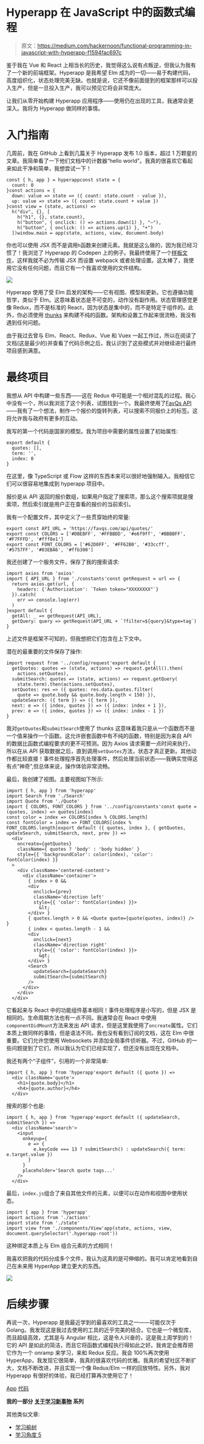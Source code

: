 # Hyperapp 在 JavaScript 中的函数式编程

> 原文：<https://medium.com/hackernoon/functional-programming-in-javascript-with-hyperapp-f1594fac697c>

鉴于我在 Vue 和 React 上相当长的历史，我觉得这么说有点叛逆，但我认为我有了一个新的前端框架。Hyperapp 是我希望 Elm 成为的一切——易于构建代码，高度组织化，状态处理完美无缺。也就是说，它还不像前面提到的框架那样可以投入生产，但是一旦投入生产，我可以预见它将会非常庞大。

让我们从零开始构建 Hyperapp 应用程序——使用仍在出现的工具，我通常会更深入。我将为 Hyperapp 做同样的事情。

# 入门指南

几周前，我在 GitHub 上看到几篇关于 Hyperapp 发布 1.0 版本，超过 1 万颗星的文章。我简单看了一下他们文档中的计数器“hello world”。我真的很喜欢它看起来如此干净和简单，我想尝试一下！

```
const { h, app } = hyperappconst state = {
  count: 0
}const actions = {
  down: value => state => ({ count: state.count - value }),
  up: value => state => ({ count: state.count + value })
}const view = (state, actions) =>
  h("div", {}, [
    h("h1", {}, state.count),
    h("button", { onclick: () => actions.down(1) }, "–"),
    h("button", { onclick: () => actions.up(1) }, "+")
  ])window.main = app(state, actions, view, document.body)
```

你也可以使用 JSX 而不是调用`h`函数来创建元素。我就是这么做的，因为我已经习惯了！我浏览了 Hyperapp 的 Codepen 上的例子。我最终使用了一个[样板文件](https://github.com/selfup/hyperapp-one)，这样我就不必为传输 JSX 而设置 webpack 或者处理设置。这太棒了，我使用它没有任何问题，而且它有一个我喜欢使用的文件结构。

![](img/03a94960ded47d401d1fde3581c4595f.png)

Hyperapp 使用了受 Elm 启发的架构——它有视图、模型和更新。它也遵循功能哲学，类似于 Elm。这意味着状态是不可变的，动作没有副作用。状态管理感觉更像 Redux，而不是标准的 React，因为状态是集中的，而不是特定于组件的。此外，你必须使用 [thunks](https://en.wikipedia.org/wiki/Thunk) 来构建不纯的函数。架构和设置工作起来很流畅，我没有遇到任何问题。

由于我过去曾与 Elm、React、Redux、Vue 和 Vuex 一起工作过，所以在阅读了文档(这是最少的)并查看了代码示例之后，我认识到了这些模式并对继续进行最终项目感到满意。

# 最终项目

我想从 API 中构建一些东西——这在 Redux 中可能是一个相对混乱的过程。我心中没有一个，所以我浏览了这个列表，试图找到一个。我最终使用了[FavQs API](https://favqs.com/api)——我有了一个想法，制作一个报价的旋转列表，可以搜索不同报价上的标签。这将允许我与政府有更多的互动。

我写的第一个代码是国家的模型。我为项目中需要的属性设置了初始属性:

```
export default {
  quotes: [],
  term: '',
  index: 0
}
```

在这里，像 TypeScript 或 Flow 这样的东西本来可以很好地强制输入。我相信它们可以很容易地集成到 hyperapp 项目中。

报价是从 API 返回的报价数组，如果用户指定了搜索项，那么这个搜索项就是搜索项，然后索引就是用户正在查看的报价的当前索引。

我有一个配置文件，其中定义了一些贯穿始终的常量:

```
export const API_URL = 'https://favqs.com/api/quotes/'
export const COLORS = ['#DBEBFF', '#FFBBDD', '#e6f9ff', '#BBBBFF', '#F7FFFD', '#fff8e1']
export const FONT_COLORS = ['#62D0FF', '#FF62B0', '#33ccff', '#5757FF', '#03EBA6', '#ffb300']
```

我还创建了一个服务文件，保存了我的搜索请求:

```
import axios from 'axios'
import { API_URL } from './constants'const getRequest = url => {
  return axios.get(url, {
    headers: {'Authorization': `Token token="XXXXXXXX"`}
  }).catch(
    err => console.log(err)
  )
}export default {
  getAll: _ => getRequest(API_URL),
  getQuery: query => getRequest(API_URL + `?filter=${query}&type=tag`)
}
```

上述文件是框架不可知的，但我想把它们包含在上下文中。

潜在的最重要的文件保存了操作:

```
import request from '../config/request'export default {
  getQuotes: quotes => (state, actions) => request.getAll().then(
    actions.setQuotes),
  submitSearch: quotes => (state, actions) => request.getQuery(
    state.term).then(actions.setQuotes),
  setQuotes: res => ({ quotes: res.data.quotes.filter(
    quote => quote.body && quote.body.length < 150) }),
  updateSearch: ({ term }) => ({ term }),
  next: e => ({ index, quotes }) => ({ index: index + 1 }),
  prev: e => ({ index, quotes }) => ({ index: index - 1 })
}
```

我对`getQuotes`和`submitSearch`使用了 thunks 这意味着我只是从一个函数而不是一个值来操作一个函数。这允许嵌套函数中有不纯的函数，特别是因为来自 API 的数据比函数式编程要求的更不可预测。因为 Axios 请求需要一点时间来执行，所以在从 API 获取数据之后，直到调用`setQuotes`方法，状态才真正更新。其他动作都比较直接！事件处理程序首先处理事件，然后处理当前状态——我确实觉得这有点“神奇”,但总体来说，操作体验非常流畅。

最后，我创建了视图。主要视图如下所示:

```
import { h, app } from 'hyperapp'
import Search from './Search'
import Quote from './Quote'
import { COLORS, FONT_COLORS } from '../config/constants'const quote = (quotes, index) => quotes[index]
const color = index => COLORS[index % COLORS.length]
const fontColor = index => FONT_COLORS[index % FONT_COLORS.length]export default ({ quotes, index }, { getQuotes, updateSearch, submitSearch, next, prev }) =>
  <div
    oncreate={getQuotes}
    className={ quotes ? 'body' : 'body hidden' }
    style={{ 'backgroundColor': color(index), 'color': fontColor(index) }}
  >
    <div className='centered-content'>
      <div className='container'>
        { index > 0 &&
        <div
          onclick={prev}
          className='direction left'
          style={{ 'color': fontColor(index) }}>
            &lt;
        </div> }
        { quotes.length > 0 && <Quote quote={quote(quotes, index)} /> }
        { index < quotes.length - 1 &&
        <div
          onclick={next}
          className='direction right'
          style={{ 'color': fontColor(index) }}>
            &gt;
        </div> }
        <Search
          updateSearch={updateSearch}
          submitSearch={submitSearch}
        />
      </div>
    </div>
  </div>
```

它看起来与 React 中的功能组件基本相同！事件处理程序是小写的，但是 JSX 是相同的。生命周期方法也有一点不同。我通常会在 React 中使用`componentDidMount`方法来发出 API 请求，但是这里我使用了`oncreate`属性。它们本质上做同样的事情，但是语法不同。我也没有看到订阅的文档，这在 Elm 中很重要。它们允许您使用 Websockets 并添加全局事件侦听器。不过，GitHub 的一些问题提到了它们，所以我认为它们已经实现了，但还没有出现在文档中。

我还有两个“子组件”，引用的一个非常简单:

```
import { h, app } from 'hyperapp'export default ({ quote }) =>
  <div className='quote'>
    <h1>{quote.body}</h1>
    <h4>{quote.author}</h4>
  </div>
```

搜索的那个也是:

```
import { h, app } from 'hyperapp'export default ({ updateSearch, submitSearch }) =>
  <div className='search'>
    <input
      onkeyup={
        e => {
          e.keyCode === 13 ? submitSearch() : updateSearch({ term: e.target.value })
        }
      }
      placeholder='Search quote tags...'
    />
  </div>
```

最后，`index.js`组合了来自其他文件的元素，以便可以在动作和视图中使用状态。

```
import { app } from 'hyperapp'
import actions from './actions'
import state from './state'
import view from './components/View'app(state, actions, view, document.querySelector('.hyperapp-root'))
```

这种绑定本质上与 Elm 组合元素的方式相同！

我喜欢把我的代码分成多个文件，我认为这真的是可伸缩的。我可以肯定地看到自己在未来用 HyperApp 建立更大的东西。

![](img/1f14710a0deae000a298ec3a66b348cf.png)

# 后续步骤

再说一次，Hyperapp 是我最近学到的最喜欢的工具之一——可能仅次于 Golang。我发现这是我过去使用的工具的近乎完美的结合。它也是一个微型库，而且超级高效，尤其是与 Angular 相比，这是令人兴奋的，这是我上周学到的！它的 API 是如此的简洁，而且它将函数式编程执行得如此之好。我肯定会推荐把它作为一个 onramp 来学习，来和 Redux 反应。我会 100%再次使用 HyperApp，我发现它很简单，我真的很喜欢代码的优雅。我真的希望社区不断扩大，文档不断改进，并且实现一个像 Redux/Elm 一样的回放特性。另外，我对 Hyperapp 有很好的体验，我已经打算再次使用它了！

[App](https://www.alispit.tel/hyperapp-quote-app/)
[代码](https://github.com/aspittel/hyperapp-quote-app)

**我的一部分** [**关于学习新事物**](/on-learning-new-things/learning-new-things-f4db7f16724) **系列**

其他类似文章:

*   [学习榆树](https://dev.to/aspittel/how-i-finally-built-an-app-in-elm-a80)
*   [学习角度 5](https://dev.to/aspittel/learning-angular-5-as-a-react-and-vue-developer-5dp3)